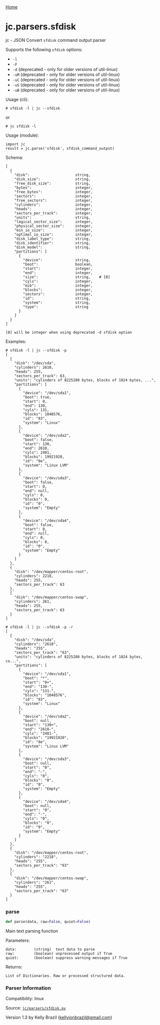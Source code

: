 [Home](https://kellyjonbrazil.github.io/jc/)
<a id="jc.parsers.sfdisk"></a>

# jc.parsers.sfdisk

jc - JSON Convert `sfdisk` command output parser

Supports the following `sfdisk` options:
- `-l`
- `-F`
- `-d`   (deprecated - only for older versions of util-linux)
- `-uM`  (deprecated - only for older versions of util-linux)
- `-uC`  (deprecated - only for older versions of util-linux)
- `-uS`  (deprecated - only for older versions of util-linux)
- `-uB`  (deprecated - only for older versions of util-linux)

Usage (cli):

    # sfdisk -l | jc --sfdisk

or

    # jc sfdisk -l

Usage (module):

    import jc
    result = jc.parse('sfdisk', sfdisk_command_output)

Schema:

    [
      {
        "disk":                     string,
        "disk_size":                string,
        "free_disk_size":           string,
        "bytes":                    integer,
        "free_bytes":               integer,
        "sectors":                  integer,
        "free_sectors":             integer,
        "cylinders":                integer,
        "heads":                    integer,
        "sectors_per_track":        integer,
        "units":                    string,
        "logical_sector_size":      integer,
        "physical_sector_size":     integer,
        "min_io_size":              integer,
        "optimal_io_size":          integer,
        "disk_label_type":          string,
        "disk_identifier":          string,
        "disk_model":               string,
        "partitions": [
          {
            "device":               string,
            "boot":                 boolean,
            "start":                integer,
            "end":                  integer,
            "size":                 string,    # [0]
            "cyls":                 integer,
            "mib":                  integer,
            "blocks":               integer,
            "sectors":              integer,
            "id":                   string,
            "system":               string,
            "type":                 string
          }
        ]
      }
    ]

    [0] will be integer when using deprecated -d sfdisk option

Examples:

    # sfdisk -l | jc --sfdisk -p
    [
      {
        "disk": "/dev/sda",
        "cylinders": 2610,
        "heads": 255,
        "sectors_per_track": 63,
        "units": "cylinders of 8225280 bytes, blocks of 1024 bytes, ...",
        "partitions": [
          {
            "device": "/dev/sda1",
            "boot": true,
            "start": 0,
            "end": 130,
            "cyls": 131,
            "blocks": 1048576,
            "id": "83",
            "system": "Linux"
          },
          {
            "device": "/dev/sda2",
            "boot": false,
            "start": 130,
            "end": 2610,
            "cyls": 2481,
            "blocks": 19921920,
            "id": "8e",
            "system": "Linux LVM"
          },
          {
            "device": "/dev/sda3",
            "boot": false,
            "start": 0,
            "end": null,
            "cyls": 0,
            "blocks": 0,
            "id": "0",
            "system": "Empty"
          },
          {
            "device": "/dev/sda4",
            "boot": false,
            "start": 0,
            "end": null,
            "cyls": 0,
            "blocks": 0,
            "id": "0",
            "system": "Empty"
          }
        ]
      },
      {
        "disk": "/dev/mapper/centos-root",
        "cylinders": 2218,
        "heads": 255,
        "sectors_per_track": 63
      },
      {
        "disk": "/dev/mapper/centos-swap",
        "cylinders": 261,
        "heads": 255,
        "sectors_per_track": 63
      }
    ]

    # sfdisk -l | jc --sfdisk -p -r
    [
      {
        "disk": "/dev/sda",
        "cylinders": "2610",
        "heads": "255",
        "sectors_per_track": "63",
        "units": "cylinders of 8225280 bytes, blocks of 1024 bytes, co...",
        "partitions": [
          {
            "device": "/dev/sda1",
            "boot": "*",
            "start": "0+",
            "end": "130-",
            "cyls": "131-",
            "blocks": "1048576",
            "id": "83",
            "system": "Linux"
          },
          {
            "device": "/dev/sda2",
            "boot": null,
            "start": "130+",
            "end": "2610-",
            "cyls": "2481-",
            "blocks": "19921920",
            "id": "8e",
            "system": "Linux LVM"
          },
          {
            "device": "/dev/sda3",
            "boot": null,
            "start": "0",
            "end": "-",
            "cyls": "0",
            "blocks": "0",
            "id": "0",
            "system": "Empty"
          },
          {
            "device": "/dev/sda4",
            "boot": null,
            "start": "0",
            "end": "-",
            "cyls": "0",
            "blocks": "0",
            "id": "0",
            "system": "Empty"
          }
        ]
      },
      {
        "disk": "/dev/mapper/centos-root",
        "cylinders": "2218",
        "heads": "255",
        "sectors_per_track": "63"
      },
      {
        "disk": "/dev/mapper/centos-swap",
        "cylinders": "261",
        "heads": "255",
        "sectors_per_track": "63"
      }
    ]

<a id="jc.parsers.sfdisk.parse"></a>

### parse

```python
def parse(data, raw=False, quiet=False)
```

Main text parsing function

Parameters:

    data:        (string)  text data to parse
    raw:         (boolean) unprocessed output if True
    quiet:       (boolean) suppress warning messages if True

Returns:

    List of Dictionaries. Raw or processed structured data.

### Parser Information
Compatibility:  linux

Source: [`jc/parsers/sfdisk.py`](https://github.com/kellyjonbrazil/jc/blob/master/jc/parsers/sfdisk.py)

Version 1.3 by Kelly Brazil (kellyjonbrazil@gmail.com)
